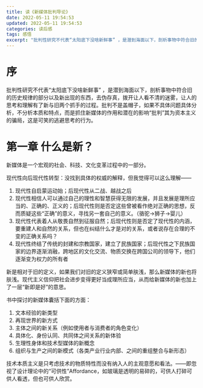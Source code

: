 ```yaml
---
title: 读《新媒体批判导论》
date: 2022-05-11 19:54:53
updated: 2022-05-11 19:54:53
categories: 读后感
tags: 感悟
excerpt: "批判性研究不代表“太阳底下没啥新鲜事” ，是潜到海面以下，剖析事物中符合旧的历史规律的部分以及新出现的东西，去伪存真，拨开让人看不清的迷雾，让人的思考和理解有了新与旧两个抓手的过程。批判不是盖帽子，如果不具体问题具体分析，不分析本质和特点，而是抓住新媒体的作用和潜在的影响“批判”其为资本主义的骗局，这是可笑的逃避思考的行为。"
---
```


# 序

批判性研究不代表“太阳底下没啥新鲜事” ，是潜到海面以下，剖析事物中符合旧的历史规律的部分以及新出现的东西，去伪存真，拨开让人看不清的迷雾，让人的思考和理解有了新与旧两个抓手的过程。批判不是盖帽子，如果不具体问题具体分析，不分析本质和特点，而是抓住新媒体的作用和潜在的影响“批判”其为资本主义的骗局，这是可笑的逃避思考的行为。

# 第一章 什么是新？

新媒体是一个宏观的社会、科技、文化变革过程中的一部分。

现代性向后现代性转型：没找到具体的权威的解释，但我觉得可以这么理解——

1. 现代性自启蒙运动始；后现代性从二战、越战之后
2. 现代性相信人可以通过自己的理性和智慧获得无限的发展，并且发展是理所应当的、正确的、正义的；后现代性则是否定这些曾被看作绝对正确的思想，反而质疑这些“正确”的意义，寻找另一套自己的意义。（骆驼->狮子->婴儿）
3. 现代性代表着人从敬畏自然到征服自然；后现代性则是否定了现代性的内涵，要重建人和自然的关系，但也在纠结什么才是对的关系，或者说存在合理的不变的正确关系吗？
4. 现代性终结了传统的封建和宗教国家，建立了民族国家；后现代性之下民族国家的边界逐渐消融，跨地区的文化交流、物质交换在跨国公司的领导下，他们逐渐变为权力的所有者

新是相对于旧的定义，如果我们对旧的定义狭窄或简单肤浅，那么新媒体的新也将肤浅。现代主义信仰把社会进步变得更好当成理所应当，从而给新媒体的新也加上了一层“新即是好”的意思。

书中探讨的新媒体囊括下面的方面：

1. 文本经验的新类型
2. 再现世界的新方式
3. 主体之间的新关系（例如使用者与消费者的角色变化）
4. 具体化、身份认同、共同体之间关系的新体验
5. 生理性身体和技术型媒体的新概念
6. 组织与生产之间的新模式（各类产业行业内部、之间的重组整合与新形态）

技术本质主义是只考虑技术的物质特性而没有纳入人的主观意愿和看法。——即忽视了设计理论中的“可供性”Affordance，如玻璃是透明的易碎的，可供人打碎可供人看透，但也可供人欣赏。

